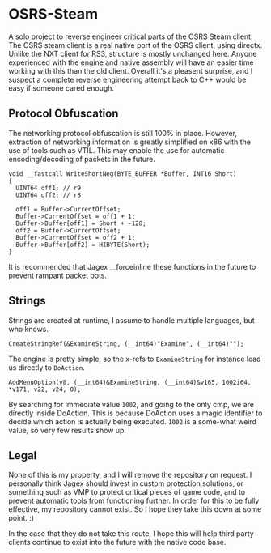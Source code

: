 # OSRS-Steam 
A solo project to reverse engineer critical parts of the OSRS Steam client. The OSRS steam client is a real native port of the OSRS client, using directx.
Unlike the NXT client for RS3, structure is mostly unchanged here. Anyone experienced with the engine and native assembly will have an easier time working 
with this than the old client. Overall it's a pleasent surprise, and I suspect a complete reverse engineering attempt back to C++ would be easy if someone 
cared enough.

## Protocol Obfuscation
The networking protocol obfuscation is still 100% in place. However, extraction of networking information is greatly simplified on x86 with the use of tools
such as VTIL. This may enable the use for automatic encoding/decoding of packets in the future. 

```
void __fastcall WriteShortNeg(BYTE_BUFFER *Buffer, INT16 Short)
{
  UINT64 off1; // r9
  UINT64 off2; // r8

  off1 = Buffer->CurrentOffset;
  Buffer->CurrentOffset = off1 + 1;
  Buffer->Buffer[off1] = Short + -128;
  off2 = Buffer->CurrentOffset;
  Buffer->CurrentOffset = off2 + 1;
  Buffer->Buffer[off2] = HIBYTE(Short);
}
```

It is recommended that Jagex __forceinline these functions in the future to prevent rampant packet bots. 

## Strings
Strings are created at runtime, I assume to handle multiple languages, but who knows.

```
CreateStringRef(&ExamineString, (__int64)"Examine", (__int64)"");
```

The engine is pretty simple, so the x-refs to `ExamineString` for instance lead us directly to `DoAction`.

```
AddMenuOption(v8, (__int64)&ExamineString, (__int64)&v165, 1002i64, *v171, v22, v24, 0);
```

By searching for immediate value `1002`, and going to the only cmp, we are directly inside DoAction. This is because DoAction uses a magic identifier to decide
which action is actually being executed. `1002` is a some-what weird value, so very few results show up.

## Legal
None of this is my property, and I will remove the repository on request. I personally think Jagex should invest in custom protection solutions, or something 
such as VMP to protect critical pieces of game code, and to prevent automatic tools from functioning further. In order for this to be fully effective, my repository
cannot exist. So I hope they take this down at some point. :)

In the case that they do not take this route, I hope this will help third party clients continue to exist into the future with the native code base.
